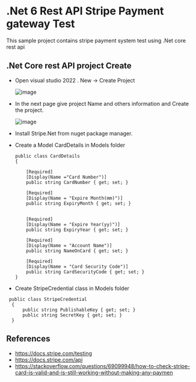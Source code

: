 # .Net 6 Rest API Stripe Payment gateway Test

This sample project contains stripe payment system test using .Net core rest api 

## .Net Core rest API project Create

 - Open visual studio 2022 . New -> Create Project

    ![image](https://github.com/rakib33/.Net_RestAPI_Stripe_Payment/assets/10026710/1e6a532c-fb4a-4870-b77b-aa630756284c)
 
 - In the next page give project Name and others information and Create the project. 

   ![image](https://github.com/rakib33/.Net_RestAPI_Stripe_Payment/assets/10026710/6b456a2b-32ad-4cfd-8071-30aa6e354c07)
 
 - Install Stripe.Net from nuget package manager.
 - Create a Model CardDetails in Models folder

    ```
    public class CardDetails
    { 

        [Required]      
        [Display(Name ="Card Number")]
        public string CardNumber { get; set; }

        [Required]       
        [Display(Name = "Expire Month(mm)")]
        public string ExpiryMonth { get; set; }


        [Required]
        [Display(Name = "Expire Year(yy)")]
        public string ExpiryYear { get; set; }

        [Required]
        [Display(Name = "Account Name")]
        public string NameOnCard { get; set; }

        [Required]      
        [Display(Name = "Card Security Code")]        
        public string CardSecurityCode { get; set; }
    }
   ```

  -  Create StripeCredential class in Models folder
  
   ```
    public class StripeCredential
     {
         public string PublishableKey { get; set; }
         public string SecretKey { get; set; }
     }

  ```


## References

- https://docs.stripe.com/testing
- https://docs.stripe.com/api
- https://stackoverflow.com/questions/69099948/how-to-check-stripe-card-is-valid-and-is-still-working-without-making-any-paymen 
